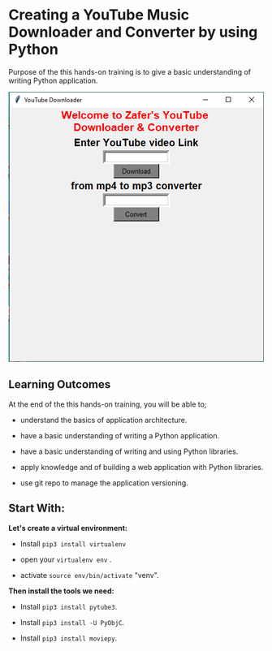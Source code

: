 # Creating a YouTube Music Downloader and Converter by using Python

Purpose of the this hands-on training is to give a basic understanding of writing Python application.

![YouTubeDownloader](./pic.png)

## Learning Outcomes

At the end of the this hands-on training, you will be able to;

- understand the basics of application architecture.
  
- have a basic understanding of writing a Python application.

- have a basic understanding of writing and using Python libraries.

- apply knowledge and of building a web application with Python libraries.

- use git repo to manage the application versioning.

## Start With: 

**Let's create a virtual environment:** 
  
- Install `pip3 install virtualenv` 

- open your `virtualenv env` .
  
- activate `source env/bin/activate` "venv".
  
**Then install the tools we need:** 

- Install `pip3 install pytube3`.

- Install `pip3 install -U PyObjC`.
  
- Install `pip3 install moviepy`.


